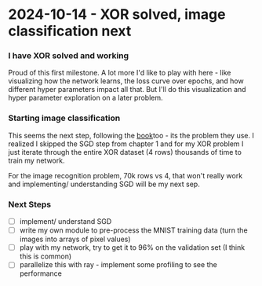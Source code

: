 # 2024-10-14 - XOR solved, image classification next

### I have XOR solved and working
Proud of this first milestone. A lot more I'd like to play with here - like visualizing how the network learns, the loss curve over epochs, and how different hyper parameters impact all that. But I'll do this visualization and hyper parameter exploration on a later problem.

### Starting image classification
This seems the next step, following the [book](http://neuralnetworksanddeeplearning.com/chap1.html)too - its the problem they use. I realized I skipped the SGD step from chapter 1 and for my XOR problem I just iterate through the entire XOR dataset (4 rows) thousands of time to train my network.

For the image recognition problem, 70k rows vs 4, that won't really work and implementing/ understanding SGD will be my next sep.

### Next Steps
- [ ] implement/ understand SGD
- [ ] write my own module to pre-process the MNIST training data (turn the images into arrays of pixel values)
- [ ] play with my network, try to get it to 96% on the validation set (I think this is common)
- [ ] parallelize this with ray - implement some profiling to see the performance